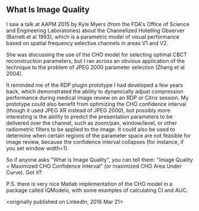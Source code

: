 What Is Image Quality
--------------
I saw a talk at AAPM 2015 by Kyle Myers (from the FDA's Office of Science and Engineering Laboratories) about the Channelized Hotelling Observer (Barrett et al 1993), which is a parametric model of visual performance based on spatial frequency selective channels in areas V1 and V2.

She was discussing the use of the CHO model for selecting optimal CBCT reconstruction parameters, but I ran across an obvious application of the technique to the problem of JPEG 2000 parameter selection (Zhang et al 2004). 

It reminded me of the RDP plugin prototype I had developed a few years back, which demonstrated the ability to dynamically adjust compression performance during medical image review on an RDP or Citrix session. My prototype could also benefit from optimizing the CHO confidence interval (though it used JPEG XR instead of JPEG 2000), but possibly more interesting is the ability to predict the presentation parameters to be delivered over the channel, such as zoom/pan, window/level, or other radiometric filters to be applied to the image. It could also be used to determine when certain regions of the parameter space are not feasible for image review, because the confidence interval collapses (for instance, if you set window width=1).

So if anyone asks "What is Image Quality", you can tell them: "Image Quality = Maximized CHO Confidence Interval" (or maximized CHO Area Under Curve). Got it?

P.S. there is very nice Matlab implementation of the CHO model in a package called IQModelo, with some examples of calculating CI and AUC.

<originally published on LinkedIn, 2016 Mar 21>
